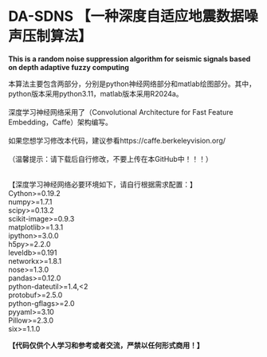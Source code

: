# DA-SDNS 【一种深度自适应地震数据噪声压制算法】
<b>This is a random noise suppression algorithm for seismic signals based on depth adaptive fuzzy computing</b>

本算法主要包含两部分，分别是python神经网络部分和matlab绘图部分。其中，python版本采用python3.11，matlab版本采用R2024a。<br><br>
深度学习神经网络采用了（Convolutional Architecture for Fast Feature Embedding，Caffe）架构编写。<br><br>
如果您想学习修改本代码，建议参看https://caffe.berkeleyvision.org/<br><br>
（温馨提示：请下载后自行修改，不要上传在本GitHub中！！！）<br><br>

【深度学习神经网络必要环境如下，请自行根据需求配置：】<br>
Cython>=0.19.2<br>
numpy>=1.7.1<br>
scipy>=0.13.2<br>
scikit-image>=0.9.3<br>
matplotlib>=1.3.1<br>
ipython>=3.0.0<br>
h5py>=2.2.0<br>
leveldb>=0.191<br>
networkx>=1.8.1<br>
nose>=1.3.0<br>
pandas>=0.12.0<br>
python-dateutil>=1.4,<2<br>
protobuf>=2.5.0<br>
python-gflags>=2.0<br>
pyyaml>=3.10<br>
Pillow>=2.3.0<br>
six>=1.1.0<br>

<b>【代码仅供个人学习和参考或者交流，严禁以任何形式商用！】</b>
